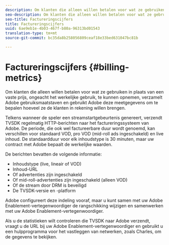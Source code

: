 ```yaml
---
description: Om klanten die alleen willen betalen voor wat ze gebruiken in plaats van een vaste prijs, ongeacht het werkelijke gebruik, te kunnen opnemen, verzamelt Adobe gebruiksmaatstaven en gebruikt Adobe deze meetgegevens om te bepalen hoeveel ze de klanten in rekening willen brengen.
seo-description: Om klanten die alleen willen betalen voor wat ze gebruiken in plaats van een vaste prijs, ongeacht het werkelijke gebruik, te kunnen opnemen, verzamelt Adobe gebruiksmaatstaven en gebruikt Adobe deze meetgegevens om te bepalen hoeveel ze de klanten in rekening willen brengen.
seo-title: Factureringscijfers
title: Factureringscijfers
uuid: 6ae9eb1e-4b03-467f-b80a-96313bd01543
translation-type: tm+mt
source-git-commit: bc35da8b258056809ceaf18e33bed631047bc81b

---
```



# Factureringscijfers {#billing-metrics}

Om klanten die alleen willen betalen voor wat ze gebruiken in plaats van een vaste prijs, ongeacht het werkelijke gebruik, te kunnen opnemen, verzamelt Adobe gebruiksmaatstaven en gebruikt Adobe deze meetgegevens om te bepalen hoeveel ze de klanten in rekening willen brengen.

Telkens wanneer de speler een streamstartgebeurtenis genereert, verzendt TVSDK regelmatig HTTP-berichten naar het factureringssysteem van Adobe. De periode, die ook wel factureerbare duur wordt genoemd, kan verschillen voor standaard VOD, pro VOD (mid-roll ads ingeschakeld) en live inhoud. De standaardduur voor elk inhoudstype is 30 minuten, maar uw contract met Adobe bepaalt de werkelijke waarden.

De berichten bevatten de volgende informatie:

* Inhoudstype (live, lineair of VOD)
* Inhoud-URL
* Of advertenties zijn ingeschakeld
* Of mid-roll-advertenties zijn ingeschakeld (alleen VOD)
* Of de stream door DRM is beveiligd
* De TVSDK-versie en -platform

Adobe configureert deze indeling vooraf, maar u kunt samen met uw Adobe Enablement-vertegenwoordiger de rangschikking wijzigen en samenwerken met uw Adobe Enablement-vertegenwoordiger.

Als u de statistieken wilt controleren die TVSDK naar Adobe verzendt, vraagt u de URL bij uw Adobe Enablement-vertegenwoordiger en gebruikt u een hulpprogramma voor het vastleggen van netwerken, zoals Charles, om de gegevens te bekijken.
